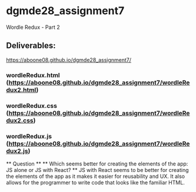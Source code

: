 # dgmde28_assignment7
Wordle Redux - Part 2

## Deliverables:
https://aboone08.github.io/dgmde28_assignment7/
### wordleRedux.html (https://aboone08.github.io/dgmde28_assignment7/wordleRedux2.html)
### wordleRedux.css (https://aboone08.github.io/dgmde28_assignment7/wordleRedux2.css)
### wordleRedux.js (https://aboone08.github.io/dgmde28_assignment7/wordleRedux2.js)

** Question **
** Which seems better for creating the elements of the app:  JS alone or JS with React? **
JS with React seems to be better for creating the elements of the app as it makes it easier for reusability and UX. It also allows for the programmer to write code that looks like the familiar HTML. 
